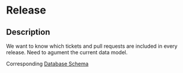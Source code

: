 # Release
## Description

We want to know which tickets and pull requests are included in every release. Need to agument the current data model.

Corresponding [Database Schema](../../src/database/schemas/releases.schema.ts)